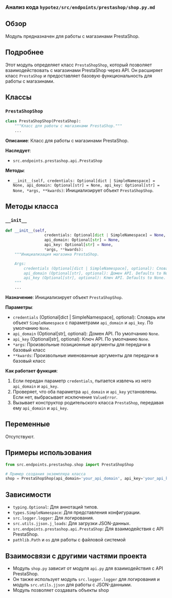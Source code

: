 ### Анализ кода `hypotez/src/endpoints/prestashop/shop.py.md`

## Обзор

Модуль предназначен для работы с магазинами PrestaShop.

## Подробнее

Этот модуль определяет класс `PrestaShopShop`, который позволяет взаимодействовать с магазинами PrestaShop через API. Он расширяет класс `PrestaShop` и предоставляет базовую функциональность для работы с магазинами.

## Классы

### `PrestaShopShop`

```python
class PrestaShopShop(PrestaShop):
    """Класс для работы с магазинами PrestaShop."""
    ...
```

**Описание**:
Класс для работы с магазинами PrestaShop.

**Наследует**:

*   `src.endpoints.prestashop.api.PrestaShop`

**Методы**:

*   `__init__(self, credentials: Optional[dict | SimpleNamespace] = None, api_domain: Optional[str] = None, api_key: Optional[str] = None, *args, **kwards)`: Инициализирует объект `PrestaShopShop`.

## Методы класса

### `__init__`

```python
def __init__(self, 
                 credentials: Optional[dict | SimpleNamespace] = None, 
                 api_domain: Optional[str] = None, 
                 api_key: Optional[str] = None, 
                 *args, **kwards):
    """Инициализация магазина PrestaShop.

    Args:
        credentials (Optional[dict | SimpleNamespace], optional): Словарь или объект SimpleNamespace с параметрами `api_domain` и `api_key`. Defaults to None.
        api_domain (Optional[str], optional): Домен API. Defaults to None.
        api_key (Optional[str], optional): Ключ API. Defaults to None.
    """
    ...
```

**Назначение**:
Инициализирует объект `PrestaShopShop`.

**Параметры**:

*   `credentials` (Optional[dict | SimpleNamespace], optional): Словарь или объект `SimpleNamespace` с параметрами `api_domain` и `api_key`. По умолчанию `None`.
*   `api_domain` (Optional[str], optional): Домен API. По умолчанию `None`.
*   `api_key` (Optional[str], optional): Ключ API. По умолчанию `None`.
*    `*args`: Произвольные позиционные аргументы для передачи в базовый класс
*    `**kwards`:  Произвольные именованные аргументы для передачи в базовый класс

**Как работает функция**:

1.  Если передан параметр `credentials`, пытается извлечь из него `api_domain` и `api_key`.
2.  Проверяет, что оба параметра `api_domain` и `api_key` установлены. Если нет, выбрасывает исключение `ValueError`.
3.  Вызывает конструктор родительского класса `PrestaShop`, передавая ему `api_domain` и `api_key`.

## Переменные

Отсутствуют.

## Примеры использования

```python
from src.endpoints.prestashop.shop import PrestaShopShop

# Пример создания экземпляра класса
shop = PrestaShopShop(api_domain='your_api_domain', api_key='your_api_key')
```

## Зависимости

*   `typing.Optional`: Для аннотаций типов.
*   `types.SimpleNamespace`: Для представления конфигурации.
*   `src.logger.logger`: Для логирования.
*   `src.utils.jjson.j_loads`: Для загрузки JSON-данных.
*   `src.endpoints.prestashop.api.PrestaShop`: Для взаимодействия с API PrestaShop.
* `pathlib.Path` и `os` для работы с файловой системой

## Взаимосвязи с другими частями проекта

*   Модуль `shop.py` зависит от модуля `api.py` для взаимодействия с API PrestaShop.
*   Он также использует модуль `src.logger.logger` для логирования и модуль `src.utils.jjson` для работы с JSON-данными.
* Модуль позволяет создавать объекты shop